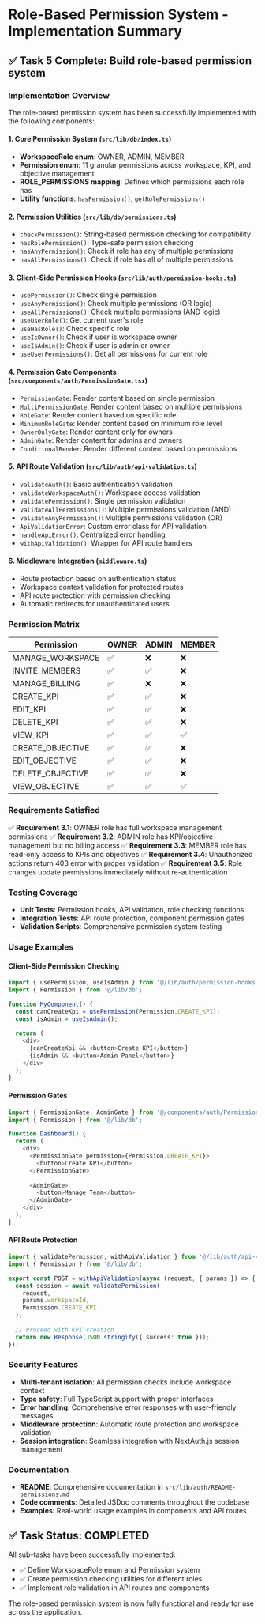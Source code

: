 # Role-Based Permission System - Implementation Summary

## ✅ Task 5 Complete: Build role-based permission system

### Implementation Overview

The role-based permission system has been successfully implemented with the following components:

#### 1. Core Permission System (`src/lib/db/index.ts`)
- **WorkspaceRole enum**: OWNER, ADMIN, MEMBER
- **Permission enum**: 11 granular permissions across workspace, KPI, and objective management
- **ROLE_PERMISSIONS mapping**: Defines which permissions each role has
- **Utility functions**: `hasPermission()`, `getRolePermissions()`

#### 2. Permission Utilities (`src/lib/db/permissions.ts`)
- `checkPermission()`: String-based permission checking for compatibility
- `hasRolePermission()`: Type-safe permission checking
- `hasAnyPermission()`: Check if role has any of multiple permissions
- `hasAllPermissions()`: Check if role has all of multiple permissions

#### 3. Client-Side Permission Hooks (`src/lib/auth/permission-hooks.ts`)
- `usePermission()`: Check single permission
- `useAnyPermission()`: Check multiple permissions (OR logic)
- `useAllPermissions()`: Check multiple permissions (AND logic)
- `useUserRole()`: Get current user's role
- `useHasRole()`: Check specific role
- `useIsOwner()`: Check if user is workspace owner
- `useIsAdmin()`: Check if user is admin or owner
- `useUserPermissions()`: Get all permissions for current role

#### 4. Permission Gate Components (`src/components/auth/PermissionGate.tsx`)
- `PermissionGate`: Render content based on single permission
- `MultiPermissionGate`: Render content based on multiple permissions
- `RoleGate`: Render content based on specific role
- `MinimumRoleGate`: Render content based on minimum role level
- `OwnerOnlyGate`: Render content only for owners
- `AdminGate`: Render content for admins and owners
- `ConditionalRender`: Render different content based on permissions

#### 5. API Route Validation (`src/lib/auth/api-validation.ts`)
- `validateAuth()`: Basic authentication validation
- `validateWorkspaceAuth()`: Workspace access validation
- `validatePermission()`: Single permission validation
- `validateAllPermissions()`: Multiple permissions validation (AND)
- `validateAnyPermission()`: Multiple permissions validation (OR)
- `ApiValidationError`: Custom error class for API validation
- `handleApiError()`: Centralized error handling
- `withApiValidation()`: Wrapper for API route handlers

#### 6. Middleware Integration (`middleware.ts`)
- Route protection based on authentication status
- Workspace context validation for protected routes
- API route protection with permission checking
- Automatic redirects for unauthenticated users

### Permission Matrix

| Permission | OWNER | ADMIN | MEMBER |
|------------|-------|-------|--------|
| MANAGE_WORKSPACE | ✅ | ❌ | ❌ |
| INVITE_MEMBERS | ✅ | ✅ | ❌ |
| MANAGE_BILLING | ✅ | ❌ | ❌ |
| CREATE_KPI | ✅ | ✅ | ❌ |
| EDIT_KPI | ✅ | ✅ | ❌ |
| DELETE_KPI | ✅ | ✅ | ❌ |
| VIEW_KPI | ✅ | ✅ | ✅ |
| CREATE_OBJECTIVE | ✅ | ✅ | ❌ |
| EDIT_OBJECTIVE | ✅ | ✅ | ❌ |
| DELETE_OBJECTIVE | ✅ | ✅ | ❌ |
| VIEW_OBJECTIVE | ✅ | ✅ | ✅ |

### Requirements Satisfied

✅ **Requirement 3.1**: OWNER role has full workspace management permissions
✅ **Requirement 3.2**: ADMIN role has KPI/objective management but no billing access
✅ **Requirement 3.3**: MEMBER role has read-only access to KPIs and objectives
✅ **Requirement 3.4**: Unauthorized actions return 403 error with proper validation
✅ **Requirement 3.5**: Role changes update permissions immediately without re-authentication

### Testing Coverage

- **Unit Tests**: Permission hooks, API validation, role checking functions
- **Integration Tests**: API route protection, component permission gates
- **Validation Scripts**: Comprehensive permission system testing

### Usage Examples

#### Client-Side Permission Checking
```typescript
import { usePermission, useIsAdmin } from '@/lib/auth/permission-hooks';
import { Permission } from '@/lib/db';

function MyComponent() {
  const canCreateKpi = usePermission(Permission.CREATE_KPI);
  const isAdmin = useIsAdmin();
  
  return (
    <div>
      {canCreateKpi && <button>Create KPI</button>}
      {isAdmin && <button>Admin Panel</button>}
    </div>
  );
}
```

#### Permission Gates
```typescript
import { PermissionGate, AdminGate } from '@/components/auth/PermissionGate';
import { Permission } from '@/lib/db';

function Dashboard() {
  return (
    <div>
      <PermissionGate permission={Permission.CREATE_KPI}>
        <button>Create KPI</button>
      </PermissionGate>
      
      <AdminGate>
        <button>Manage Team</button>
      </AdminGate>
    </div>
  );
}
```

#### API Route Protection
```typescript
import { validatePermission, withApiValidation } from '@/lib/auth/api-validation';
import { Permission } from '@/lib/db';

export const POST = withApiValidation(async (request, { params }) => {
  const session = await validatePermission(
    request, 
    params.workspaceId, 
    Permission.CREATE_KPI
  );
  
  // Proceed with KPI creation
  return new Response(JSON.stringify({ success: true }));
});
```

### Security Features

- **Multi-tenant isolation**: All permission checks include workspace context
- **Type safety**: Full TypeScript support with proper interfaces
- **Error handling**: Comprehensive error responses with user-friendly messages
- **Middleware protection**: Automatic route protection and workspace validation
- **Session integration**: Seamless integration with NextAuth.js session management

### Documentation

- **README**: Comprehensive documentation in `src/lib/auth/README-permissions.md`
- **Code comments**: Detailed JSDoc comments throughout the codebase
- **Examples**: Real-world usage examples in components and API routes

## ✅ Task Status: COMPLETED

All sub-tasks have been successfully implemented:
- ✅ Define WorkspaceRole enum and Permission system
- ✅ Create permission checking utilities for different roles
- ✅ Implement role validation in API routes and components

The role-based permission system is now fully functional and ready for use across the application.